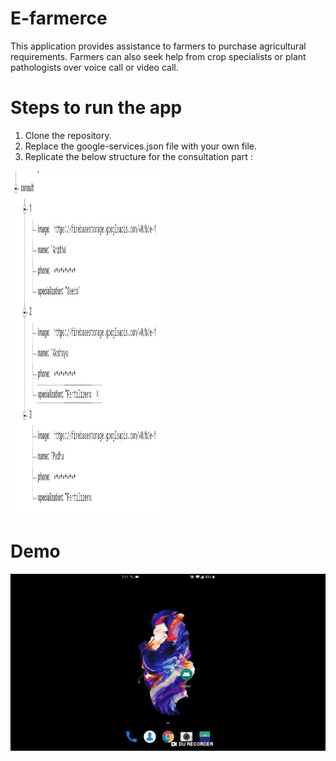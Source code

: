 # E-farmerce
This application provides assistance to farmers to purchase agricultural requirements. Farmers can also seek help from crop specialists or plant pathologists over voice call or video call.
# Steps to run the app
1. Clone the repository.
2. Replace the google-services.json file with your own file.
3. Replicate the below structure for the consultation part :

<img src="https://github.com/Anitha-Selvan/E-Farmerce/blob/master/ss.jpg" width="250" height="550">

# Demo

![](E-Farmerce.gif)

